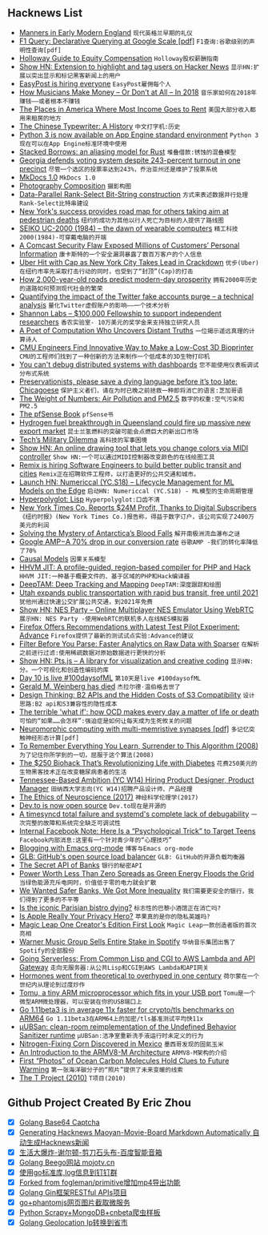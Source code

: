 ## Hacknews List


- [Manners in Early Modern England](https://amp.theguardian.com/books/2018/aug/08/in-pursuit-of-civility-by-keith-thomas-review)  `现代英格兰早期的礼仪`
- [F1 Query: Declarative Querying at Google Scale [pdf]](http://www.vldb.org/pvldb/vol11/p1835-samwel.pdf)  `F1查询:谷歌级别的声明性查询[pdf]`
- [Holloway Guide to Equity Compensation](https://www.holloway.com/g/equity-compensation)  `Holloway股权薪酬指南`
- [Show HN: Extension to highlight and tag users on Hacker News](https://github.com/veggiedefender/hn-friends)  `显示HN:扩展以突出显示和标记黑客新闻上的用户`
- [EasyPost is hiring everyone](https://www.easypost.com/jobs)  `EasyPost雇佣每个人`
- [How Musicians Make Money – Or Don’t at All – In 2018](https://www.rollingstone.com/music/music-features/how-musicians-make-money-or-dont-at-all-in-2018-706745/)  `音乐家如何在2018年赚钱——或者根本不赚钱`
- [The Places in America Where Most Income Goes to Rent](https://priceonomics.com/the-places-in-america-where-all-your-salary-goes/)  `美国大部分收入都用来租房的地方`
- [The Chinese Typewriter: A History](https://www.lrb.co.uk/v40/n05/jamie-fisher/the-left-handed-kid)  `中文打字机:历史`
- [Python 3 is now available on App Engine standard environment](https://cloud.google.com/blog/products/gcp/introducing-app-engine-second-generation-runtimes-and-python-3-7)  `Python 3现在可以在App Engine标准环境中使用`
- [Stacked Borrows: an aliasing model for Rust](https://www.ralfj.de/blog/2018/08/07/stacked-borrows.html)  `堆叠借款:锈蚀的混叠模型`
- [Georgia defends voting system despite 243-percent turnout in one precinct](https://arstechnica.com/tech-policy/2018/08/georgia-defends-voting-system-despite-243-percent-turnout-in-one-precinct/)  `尽管一个选区的投票率达到243%，乔治亚州还是维护了投票系统`
- [MkDocs 1.0](https://www.mkdocs.org/about/release-notes/#version-10-2018-08-03)  `MkDocs 1.0`
- [Photography Composition](https://antongorlin.com/blog/photography-composition-definitive-guide/)  `摄影构图`
- [Data-Parallel Rank-Select Bit-String construction](https://haskell-works.github.io/posts/2018-08-08-data-parallel-rank-select-bit-string-construction.html)  `方式来表述数据并行处理Rank-Select比特串建设`
- [New York&#39;s success provides road map for others taking aim at pedestrian deaths](https://www.cbc.ca/news/world/new-york-s-vision-zero-success-provides-road-map-for-others-taking-aim-at-pedestrian-deaths-1.4771286)  `纽约的成功为其他以行人死亡为目标的人提供了路线图`
- [SEIKO UC-2000 (1984) – the dawn of wearable computers](https://www.inexhibit.com/case-studies/seiko-uc-2000-1984-the-dawn-of-wearable-computers/)  `精工科技2000(1984)-可穿戴电脑的开端`
- [A Comcast Security Flaw Exposed Millions of Customers’ Personal Information](https://www.buzzfeednews.com/article/nicolenguyen/a-comcast-security-flaw-exposed-millions-of-customers)  `康卡斯特的一个安全漏洞暴露了数百万客户的个人信息`
- [Uber Hit with Cap as New York City Takes Lead in Crackdown](https://www.nytimes.com/2018/08/08/nyregion/uber-vote-city-council-cap.html)  `优步(Uber)在纽约市率先采取打击行动的同时，也受到了“封顶”(Cap)的打击`
- [How 2,000-year-old roads predict modern-day prosperity](https://www.washingtonpost.com/amphtml/business/2018/08/06/how-year-old-roads-predict-modern-day-prosperity/)  `拥有2000年历史的道路如何预测现代社会的繁荣`
- [Quantifying the impact of the Twitter fake accounts purge – a technical analysis](https://elie.net/blog/web/quantifying-the-impact-of-the-twitter-fake-accounts-purge-a-technical-analysis)  `量化Twitter虚假账户的影响——一个技术分析`
- [Shannon Labs – $100,000 Fellowship to support independent researchers](https://shannonlabs.co/?hn)  `香农实验室- 10万美元的奖学金来支持独立研究人员`
- [A Poet of Computation Who Uncovers Distant Truths](https://www.quantamagazine.org/computer-scientist-constantinos-daskalakis-wins-nevanlinna-prize-20180801/)  `一位揭示遥远真理的计算诗人`
- [CMU Engineers Find Innovative Way to Make a Low-Cost 3D Bioprinter](https://healthtechmagazine.net/article/2018/07/cmu-engineers-find-innovative-way-make-low-cost-3d-bioprinter)  `CMU的工程师们找到了一种创新的方法来制作一个低成本的3D生物打印机`
- [You can&#39;t debug distributed systems with dashboards](https://read.acloud.guru/why-you-cant-effectively-debug-your-modern-systems-with-dashboards-57fe3ecd26bf)  `您不能使用仪表板调试分布式系统`
- [Preservationists, please save a dying language before it’s too late: Chicagoese](http://www.chicagotribune.com/news/columnists/kass/ct-met-chicago-language-kass-20180803-story.html?msource=9J68Z&amp;mkt_tok=eyJpIjoiT0RJek5ERXhNRGhrTURaaSIsInQiOiIrOVV6MHZVdHRuVWl1aGhnazdMSjFraXY1RzlYXC93SG1lZ1pNaVFycDZNV25Wa0RjSDZuM1lzSGtqNlBBcXoyUmhubXBNWjcxR3l6MTd3bXVTUDBjTzJhOHo5WWJRSXVubFdGRHJ2UlwvVmdWRkdiZzhzdzU1OEFsaDAxb0dDaVFpIn0%3D)  `保护主义者们，请在为时已晚之前拯救一种即将消亡的语言:芝加哥语`
- [The Weight of Numbers: Air Pollution and PM2.5](https://undark.org/breathtaking/)  `数字的权重:空气污染和PM2.5`
- [The pfSense Book](https://www.netgate.com/docs/pfsense/book/)  `pfSense书`
- [Hydrogen fuel breakthrough in Queensland could fire up massive new export market](http://www.abc.net.au/news/2018-08-08/hydrogen-fuel-breakthrough-csiro-game-changer-export-potential/10082514)  `昆士兰氢燃料的突破可能会点燃巨大的新出口市场`
- [Tech’s Military Dilemma](https://newrepublic.com/article/148870/techs-military-dilemma-silicon-valley)  `高科技的军事困境`
- [Show HN: An online drawing tool that lets you change colors via MIDI controller](http://www.h3nk.com/midi.htm)  `Show HN:一个可以通过MIDI控制器改变颜色的在线绘图工具`
- [Remix is hiring Software Engineers to build better public transit and cities](https://jobs.lever.co/remix/85754b42-d084-4457-b9a6-4555332c3ee4?lever-origin=applied&amp;lever-source%5B%5D=hackernews)  `Remix正在招聘软件工程师，以打造更好的公共交通和城市。`
- [Launch HN: Numericcal (YC.S18) – Lifecycle Management for ML Models on the Edge](item?id=17717848)  `启动HN: Numericcal (YC.S18) - ML模型的生命周期管理`
- [Hyperpolyglot: Lisp](http://hyperpolyglot.org/lisp)  `Hyperpolyglot:口齿不清`
- [New York Times Co. Reports $24M Profit, Thanks to Digital Subscribers](https://www.nytimes.com/2018/08/08/business/media/new-york-times-earnings-subscriptions.html)  `《纽约时报》(New York Times Co.)报告称，得益于数字订户，该公司实现了2400万美元的利润`
- [Solving the Mystery of Antarctica’s Blood Falls](https://motherboard.vice.com/en_us/article/7xq7ba/scientists-finally-solved-the-mystery-of-antarcticas-blood-falls)  `解开南极洲流血瀑布之谜`
- [Google AMP – A 70% drop in our conversion rate](https://medium.com/the-set-list/google-amp-a-70-drop-in-our-conversion-rate-35fe3cb69c59)  `谷歌AMP -我们的转化率降低了70%`
- [Causal Models](https://plato.stanford.edu/entries/causal-models/)  `因果关系模型`
- [HHVM JIT: A profile-guided, region-based compiler for PHP and Hack](https://blog.acolyer.org/2018/08/08/hhvm-jit-a-profile-guided-region-based-compiler-for-php-and-hack/)  `HHVM JIT:一种基于概要文件的、基于区域的PHP和Hack编译器`
- [DeepTAM: Deep Tracking and Mapping](https://lmb.informatik.uni-freiburg.de/people/zhouh/deeptam/)  `DeepTAM:深度跟踪和绘图`
- [Utah expands public transportation with rapid bus transit, free until 2021](http://rideuta.com/news/2018/08/UVX-Service-Starts-August-13)  `犹他州通过快速公交扩展公共交通，到2021年免费`
- [Show HN: NES Party – Online Multiplayer NES Emulator Using WebRTC](https://nes.party)  `展示HN: NES Party -使用WebRTC的联机多人在线NES模拟器`
- [Firefox Offers Recommendations with Latest Test Pilot Experiment: Advance](https://blog.mozilla.org/blog/2018/08/07/firefox-offers-recommendations-with-latest-test-pilot-experiment-advance/)  `Firefox提供了最新的测试试点实验:Advance的建议`
- [Filter Before You Parse: Faster Analytics on Raw Data with Sparser](https://dawn.cs.stanford.edu/2018/08/07/sparser/)  `在解析之前进行过滤:使用稀疏数据对原始数据进行更快的分析`
- [Show HN: Pts.js – A library for visualization and creative coding](https://ptsjs.org/)  `显示HN:分。一个可视化和创造性编码的库`
- [Day 10 is live #100daysofML](https://github.com/prakhar21/100-Days-of-ML)  `第10天是live #100daysofML`
- [Gerald M. Weinberg has died](https://facebook.com/story.php?story_fbid=10156413364572778&amp;id=605267777)  `杰拉尔德·温伯格去世了`
- [Design Thinking: B2 APIs and the Hidden Costs of S3 Compatibility](https://www.backblaze.com/blog/design-thinking-b2-apis-the-hidden-costs-of-s3-compatibility)  `设计思路:B2 api和S3兼容性的隐性成本`
- [The terrible &#39;what if&#39;: how OCD makes every day a matter of life or death](https://www.theguardian.com/us-news/2018/aug/01/living-with-ocd-survival-poison-contaminated-food)  `可怕的“如果……会怎样”:强迫症是如何让每天成为生死攸关的问题`
- [Neuromorphic computing with multi-memristive synapses [pdf]](https://www.nature.com/articles/s41467-018-04933-y.pdf)  `多记忆突触神经形态计算[pdf]`
- [To Remember Everything You Learn, Surrender to This Algorithm (2008)](https://www.wired.com/2008/04/ff-wozniak/)  `为了记住你所学到的一切，屈服于这个算法(2008)`
- [The $250 Biohack That’s Revolutionizing Life with Diabetes](https://www.bloomberg.com/news/features/2018-08-08/the-250-biohack-that-s-revolutionizing-life-with-diabetes)  `花费250美元的生物黑客技术正在改变糖尿病患者的生活`
- [Tennessee-Based  Ambition (YC W14) Hiring Product Designer, Product Manager](https://ambition.com/careers/)  `田纳西大学志向(YC W14)招聘产品设计师、产品经理`
- [The Ethics of Neuroscience (2017)](https://lens.monash.edu/@a-different-lens/2017/12/04/1268065/the-ethics-of-neuroscience)  `神经科学伦理学(2017)`
- [Dev.to is now open source](https://github.com/thepracticaldev/dev.to)  `Dev.to现在是开源的`
- [A timesyncd total failure and systemd&#39;s complete lack of debugability](https://utcc.utoronto.ca/~cks/space/blog/linux/SystemdTimesyncdFailure)  `一次完整的故障和系统完全缺乏可调试性`
- [Internal Facebook Note: Here Is a “Psychological Trick” to Target Teens](https://www.buzzfeednews.com/amphtml/ryanmac/facebooks-teens-tbh-psychological-trick-memo?m)  `Facebook内部消息:这里有一个针对青少年的“心理技巧”`
- [Blogging with Emacs org-mode](https://www.sadiqpk.org/blog/2018/08/08/blogging-with-org-mode.html)  `博客与Emacs org-mode`
- [GLB: GitHub&#39;s open source load balancer](https://githubengineering.com/glb-director-open-source-load-balancer/)  `GLB: GitHub的开源负载均衡器`
- [The Secret API of Banks](http://gduverger.com/secret-api-banks)  `银行的秘密API`
- [Power Worth Less Than Zero Spreads as Green Energy Floods the Grid](https://www.bloomberg.com/news/articles/2018-08-06/negative-prices-in-power-market-as-wind-solar-cut-electricity)  `当绿色能源充斥电网时，价值低于零的电力就会扩散`
- [We Wanted Safer Banks, We Got More Inequality](https://www.bloomberg.com/view/articles/2018-08-06/inequality-why-bank-rules-and-fed-rates-hurt-middle-class)  `我们需要更安全的银行，我们得到了更多的不平等`
- [Is the iconic Parisian bistro dying?](http://www.bbc.com/travel/story/20180709-is-the-iconic-parisian-bistro-dying)  `标志性的巴黎小酒馆正在消亡吗?`
- [Is Apple Really Your Privacy Hero?](https://www.bloomberg.com/news/articles/2018-08-08/is-apple-really-your-privacy-hero)  `苹果真的是你的隐私英雄吗?`
- [Magic Leap One Creator&#39;s Edition First Look](https://www.cnbc.com/2018/08/08/magic-leap-one-creators-edition-first-look.html)  `Magic Leap一款创造者版的首次亮相`
- [Warner Music Group Sells Entire Stake in Spotify](https://variety.com/2018/biz/news/warner-music-group-sells-entire-stake-in-spotify-1202897605/)  `华纳音乐集团出售了Spotify的全部股份`
- [Going Serverless: From Common Lisp and CGI to AWS Lambda and API Gateway](https://medium.com/@glikson/going-serverless-from-common-lisp-and-cgi-to-aws-lambda-and-api-gateway-9fba46c84fb8)  `走向无服务器:从公共Lisp和CGI到AWS Lambda和API网关`
- [Hormones went from theoretical to overhyped in one century](https://www.theverge.com/2018/8/7/17660818/randi-epstein-aroused-hormones-endocrinology-health-science)  `荷尔蒙在一个世纪内从理论到过度炒作`
- [Tomu, a tiny ARM microprocessor which fits in your USB port](https://tomu.im/)  `Tomu是一个微型ARM微处理器，可以安装在你的USB端口上`
- [Go 1.11beta3 is in average 11x faster for crypto/tls benchmarks on ARM64](https://gist.github.com/carlosedp/f85274ef2a9bacc773cf8ddeedaee821)  `Go 1.11beta3在ARM64上的加密/tls基准测试平均快11x`
- [µUBSan: clean-room reimplementation of the Undefined Behavior Sanitizer runtime](https://blog.netbsd.org/tnf/entry/introduction_to_%C2%B5ubsan_a_clean)  `µUBSan:洁净室重新洗手液运行时未定义的行为`
- [Nitrogen-Fixing Corn Discovered in Mexico](https://www.ucdavis.edu/food/news/grow-food-crops-without-fertilizer)  `墨西哥发现的固氮玉米`
- [An Introduction to the ARMV8-M Architecture](https://www.designnews.com/design-hardware-software/introduction-armv8-m-architecture/184277144459184?ADTRK=UBM&amp;elq_mid=5136&amp;elq_cid=655521)  `ARMV8-M架构的介绍`
- [First “Photos” of Ocean Carbon Molecules Hold Clues to Future Warming](https://www.scientificamerican.com/article/first-photos-of-ocean-carbon-molecules-hold-clues-to-future-warming/)  `第一张海洋碳分子的“照片”提供了未来变暖的线索`
- [The T Project (2010)](http://mumble.net/~jar/tproject/)  `T项目(2010)`

## Github Project Created By Eric Zhou

- [x] [Golang Base64 Captcha](https://github.com/mojocn/base64Captcha)
- [x] [Generating Hacknews Maoyan-Movie-Board Markdown Automatically 自动生成Hacknews新闻](https://github.com/dejavuzhou/md-genie)
- [x] [生活大爆炸-谢尔顿-剪刀石头布-百度智能音箱](https://github.com/mojocn/dueros-bang-game)
- [x] [Golang Beego网站 mojotv.cn](https://github.com/mojocn/www.mojotv.cn)
- [x] [使用go标准库,log信息到钉钉群](https://github.com/mojocn/dooger)
- [x] [Forked from fogleman/primitive增加mp4导出功能](https://github.com/mojocn/primitive)
- [x] [Golang Gin框架RESTful APIs项目](https://github.com/JJJJJJJerk/ezier-golang-web-api-framework)
- [x] [go+phantomjs网页图片截取微服务](https://github.com/mojocn/screen_shot)
- [x] [Python Scrapy+MongoDB+cnbeta爬虫样板](https://github.com/mojocn/scrapy_mongodb_boilerplate_cnbeta)
- [x] [Golang Geolocation Ip转换到省市](https://github.com/mojocn/ip2location)
